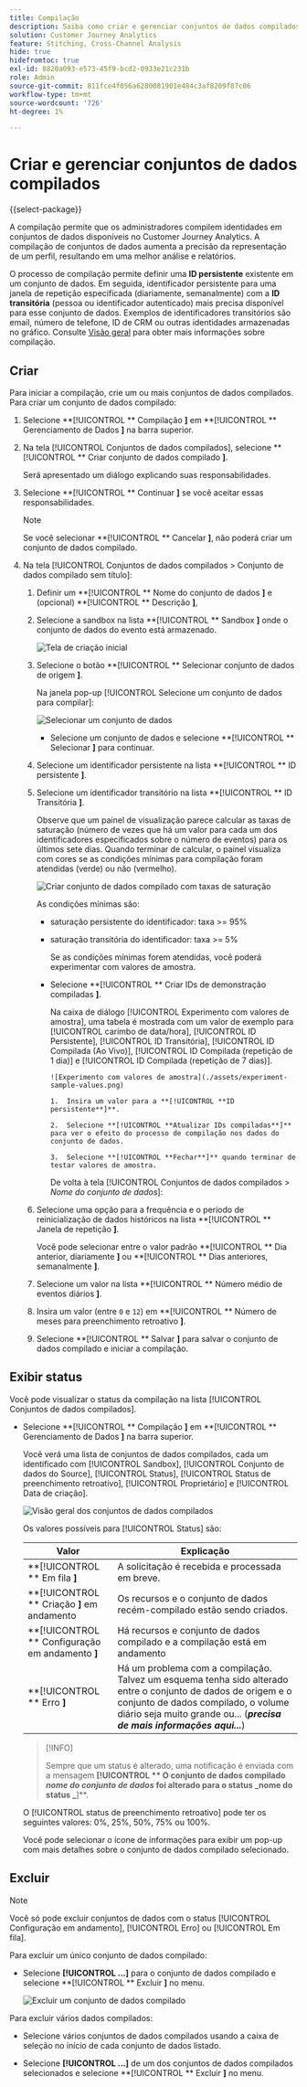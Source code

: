```yaml
---
title: Compilação
description: Saiba como criar e gerenciar conjuntos de dados compilados
solution: Customer Journey Analytics
feature: Stitching, Cross-Channel Analysis
hide: true
hidefromtoc: true
exl-id: 8820a093-e573-45f9-bcd2-0933e21c231b
role: Admin
source-git-commit: 811fce4f056a6280081901e484c3af8209f87c06
workflow-type: tm+mt
source-wordcount: '726'
ht-degree: 1%

---
```


# Criar e gerenciar conjuntos de dados compilados

{{select-package}}

A compilação permite que os administradores compilem identidades em conjuntos de dados disponíveis no Customer Journey Analytics. A compilação de conjuntos de dados aumenta a precisão da representação de um perfil, resultando em uma melhor análise e relatórios.

O processo de compilação permite definir uma **ID persistente** existente em um conjunto de dados. Em seguida, identificador persistente para uma janela de repetição especificada (diariamente, semanalmente) com a **ID transitória** (pessoa ou identificador autenticado) mais precisa disponível para esse conjunto de dados. Exemplos de identificadores transitórios são email, número de telefone, ID de CRM ou outras identidades armazenadas no gráfico. Consulte [Visão geral](overview.md) para obter mais informações sobre compilação.

## Criar

Para iniciar a compilação, crie um ou mais conjuntos de dados compilados. Para criar um conjunto de dados compilado:

1. Selecione **[!UICONTROL ** Compilação **]** em **[!UICONTROL ** Gerenciamento de Dados **]** na barra superior.

2. Na tela [!UICONTROL Conjuntos de dados compilados], selecione **[!UICONTROL ** Criar conjunto de dados compilado **]**.

   Será apresentado um diálogo explicando suas responsabilidades.

3. Selecione **[!UICONTROL ** Continuar **]** se você aceitar essas responsabilidades.

   >[!NOTE]
   >
   >    Se você selecionar **[!UICONTROL ** Cancelar **]**, não poderá criar um conjunto de dados compilado.

4. Na tela [!UICONTROL Conjuntos de dados compilados > Conjunto de dados compilado sem título]:

   1. Definir um **[!UICONTROL ** Nome do conjunto de dados **]** e (opcional) **[!UICONTROL ** Descrição **]**,

   2. Selecione a sandbox na lista **[!UICONTROL ** Sandbox **]** onde o conjunto de dados do evento está armazenado.

      ![Tela de criação inicial](./assets/create-initial.png)

   3. Selecione o botão **[!UICONTROL ** Selecionar conjunto de dados de origem **]**.

      Na janela pop-up [!UICONTROL Selecione um conjunto de dados para compilar]:

      ![Selecionar um conjunto de dados](./assets/select-one-dataset.png)

      - Selecione um conjunto de dados e selecione **[!UICONTROL ** Selecionar **]** para continuar.

   4. Selecione um identificador persistente na lista **[!UICONTROL ** ID persistente **]**.

   5. Selecione um identificador transitório na lista **[!UICONTROL ** ID Transitória **]**.

      Observe que um painel de visualização parece calcular as taxas de saturação (número de vezes que há um valor para cada um dos identificadores especificados sobre o número de eventos) para os últimos sete dias. Quando terminar de calcular, o painel visualiza com cores se as condições mínimas para compilação foram atendidas (verde) ou não (vermelho).

      ![Criar conjunto de dados compilado com taxas de saturação](./assets/create-before-experimenting.png)

      As condições mínimas são:

      - saturação persistente do identificador: taxa >= 95%

      - saturação transitória do identificador: taxa >= 5%

        Se as condições mínimas forem atendidas, você poderá experimentar com valores de amostra.

      - Selecione **[!UICONTROL ** Criar IDs de demonstração compiladas **]**.

        Na caixa de diálogo [!UICONTROL Experimento com valores de amostra], uma tabela é mostrada com um valor de exemplo para [!UICONTROL carimbo de data/hora], [!UICONTROL ID Persistente], [!UICONTROL ID Transitória], [!UICONTROL ID Compilada (Ao Vivo)], [!UICONTROL ID Compilada (repetição de 1 dia)] e [!UICONTROL ID Compilada (repetição de 7 dias)].

            ![Experimento com valores de amostra](./assets/experiment-sample-values.png)
            
            1.  Insira um valor para a **[!UICONTROL **ID persistente**]**.
            
            2.  Selecione **[!UICONTROL **Atualizar IDs compiladas**]** para ver o efeito do processo de compilação nos dados do conjunto de dados.
            
            3.  Selecione **[!UICONTROL **Fechar**]** quando terminar de testar valores de amostra.
        

        De volta à tela [!UICONTROL Conjuntos de dados compilados > _Nome do conjunto de dados_]:

   6. Selecione uma opção para a frequência e o período de reinicialização de dados históricos na lista **[!UICONTROL ** Janela de repetição **]**.

      Você pode selecionar entre o valor padrão **[!UICONTROL ** Dia anterior, diariamente **]** ou **[!UICONTROL ** Dias anteriores, semanalmente **]**.

   7. Selecione um valor na lista **[!UICONTROL ** Número médio de eventos diários **]**.

   8. Insira um valor (entre `0` e `12`) em **[!UICONTROL ** Número de meses para preenchimento retroativo **]**.

   9. Selecione **[!UICONTROL ** Salvar **]** para salvar o conjunto de dados compilado e iniciar a compilação.

## Exibir status

Você pode visualizar o status da compilação na lista [!UICONTROL Conjuntos de dados compilados].

- Selecione **[!UICONTROL ** Compilação **]** em **[!UICONTROL ** Gerenciamento de Dados **]** na barra superior.

  Você verá uma lista de conjuntos de dados compilados, cada um identificado com [!UICONTROL Sandbox], [!UICONTROL Conjunto de dados do Source], [!UICONTROL Status], [!UICONTROL Status de preenchimento retroativo], [!UICONTROL Proprietário] e [!UICONTROL Data de criação].

  ![Visão geral dos conjuntos de dados compilados](./assets/overview-stitched-datasetts.png)

  Os valores possíveis para [!UICONTROL Status] são:

  | Valor | Explicação |
  |-----|-----|
  | **[!UICONTROL ** Em fila **]** | A solicitação é recebida e processada em breve. |
  | **[!UICONTROL ** Criação **]** em andamento | Os recursos e o conjunto de dados recém-compilado estão sendo criados. |
  | **[!UICONTROL ** Configuração em andamento **]** | Há recursos e conjunto de dados compilado e a compilação está em andamento |
  | **[!UICONTROL ** Erro **]** | Há um problema com a compilação. Talvez um esquema tenha sido alterado entre o conjunto de dados de origem e o conjunto de dados compilado, o volume diário seja muito grande ou... (_**precisa de mais informações aqui...**_) |

  >[!INFO]
  >
  >    Sempre que um status é alterado, uma notificação é enviada com a mensagem **[!UICONTROL ** O conjunto de dados compilado _nome do conjunto de dados_ foi alterado para o status _nome do status _**]**.


  O [!UICONTROL status de preenchimento retroativo] pode ter os seguintes valores: 0%, 25%, 50%, 75% ou 100%.

  Você pode selecionar o ícone de informações para exibir um pop-up com mais detalhes sobre o conjunto de dados compilado selecionado.


## Excluir

>[!NOTE]
>
>Você só pode excluir conjuntos de dados com o status [!UICONTROL Configuração em andamento], [!UICONTROL Erro] ou [!UICONTROL Em fila].


Para excluir um único conjunto de dados compilado:

- Selecione **[!UICONTROL **...**]** para o conjunto de dados compilado e selecione **[!UICONTROL ** Excluir **]** no menu.

  ![Excluir um conjunto de dados compilado](./assets/delete-stitched-dataset.png)

Para excluir vários dados compilados:

- Selecione vários conjuntos de dados compilados usando a caixa de seleção no início de cada conjunto de dados listado.

- Selecione **[!UICONTROL **...**]** de um dos conjuntos de dados compilados selecionados e selecione **[!UICONTROL ** Excluir **]** no menu.
